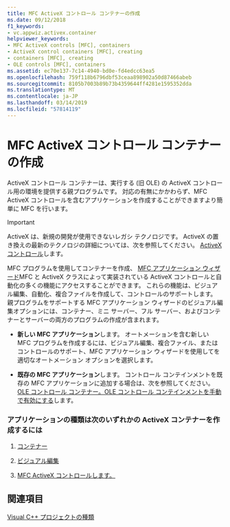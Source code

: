 ```yaml
---
title: MFC ActiveX コントロール コンテナーの作成
ms.date: 09/12/2018
f1_keywords:
- vc.appwiz.activex.container
helpviewer_keywords:
- MFC ActiveX controls [MFC], containers
- ActiveX control containers [MFC], creating
- containers [MFC], creating
- OLE controls [MFC], containers
ms.assetid: ec70e137-7c14-4940-bd0e-fd4edcc63ea5
ms.openlocfilehash: 759f118b6796dbf53ceaa898902a50d87466abeb
ms.sourcegitcommit: 8105b7003b89b73b4359644ff4281e1595352dda
ms.translationtype: MT
ms.contentlocale: ja-JP
ms.lasthandoff: 03/14/2019
ms.locfileid: "57814119"
---
```

# <a name="creating-an-mfc-activex-control-container"></a>MFC ActiveX コントロール コンテナーの作成

ActiveX コントロール コンテナーは、実行する (旧 OLE) の ActiveX コントロール用の環境を提供する親プログラムです。 対応の有無にかかわらず、MFC ActiveX コントロールを含むアプリケーションを作成することができますより簡単に MFC を行います。

>[!IMPORTANT]
> ActiveX は、新規の開発が使用できないレガシ テクノロジです。 ActiveX の置き換えの最新のテクノロジの詳細については、次を参照してください。 [ActiveX コントロール](../activex-controls.md)します。

MFC プログラムを使用してコンテナーを作成、 [MFC アプリケーション ウィザード](../../mfc/reference/mfc-application-wizard.md)MFC と ActiveX クラスによって実装されている ActiveX コントロールと自動化の多くの機能にアクセスすることができます。 これらの機能は、ビジュアル編集、自動化、複合ファイルを作成して、コントロールのサポートします。 親プログラムをサポートする MFC アプリケーション ウィザードのビジュアル編集オプションには、コンテナー、ミニ サーバー、フル サーバー、およびコンテナーとサーバーの両方のプログラムの作成が含まれます。

- **新しい MFC アプリケーション**します。 オートメーションを含む新しい MFC プログラムを作成するには、ビジュアル編集、複合ファイル、またはコントロールのサポート、MFC アプリケーション ウィザードを使用してを適切なオートメーション オプションを選択します。

- **既存の MFC アプリケーション**します。 コントロール コンテインメントを既存の MFC アプリケーションに追加する場合は、次を参照してください。 [OLE コントロール コンテナー。OLE コントロール コンテインメントを手動で有効にする](../../mfc/activex-control-containers-manually-enabling-activex-control-containment.md)します。

### <a name="to-create-an-activex-container-for-any-of-the-following-types-of-applications"></a>アプリケーションの種類は次のいずれかの ActiveX コンテナーを作成するには

1. [コンテナー](../../mfc/containers.md)

1. [ビジュアル編集](../../mfc/ole-mfc.md)

1. [MFC ActiveX コントロールします。](../../mfc/mfc-activex-controls.md)

## <a name="see-also"></a>関連項目

[Visual C++ プロジェクトの種類](../../build/reference/visual-cpp-project-types.md)

